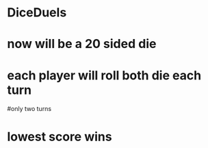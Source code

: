 # DiceDuels
# now will be a 20 sided die
# each player will roll both die each turn
#only two turns
# lowest score wins